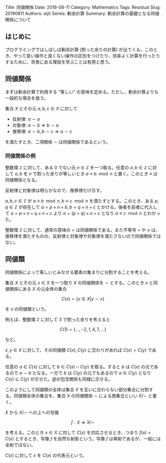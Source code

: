 Title: 同値関係
Date: 2019-08-11
Category: Mathematics
Tags: Residual
Slug: 20190811
Authors: eijit
Series: 剰余計算
Summary: 剰余計算の基礎となる同値関係について

## はじめに

プログラミングではしばしば剰余計算 (割った余りの計算) が出てくる。このとき、やって良い操作と良くない操作の区別をつけたり、効率よく計算を行ったりするために、背景にある理屈を学ぶことは有用と思う。

## 同値関係

まずは剰余計算で利用する "等しい" の意味を定める。ただし、剰余計算よりも一般的な場合を扱う。

集合 $X$ とその元 $a, b, c \in X$ に対して

* 反射律: $a \sim a$
* 対象律: $a \sim b \Rightarrow b \sim a$
* 推移律: $a \sim b, b \sim c \Rightarrow a \sim c$

を満たすとき、二項関係 $\sim$ は同値関係であるという。

### 同値関係の例

整数環 $\mathbb{Z}$ に対して、ある $0$ でない元 $n \in \mathbb{Z}$ を一つ取る。任意の $a, b \in \mathbb{Z}$ に対して $a, b$ を $n$ で割った余りが等しいとき $a \equiv b \mod n$ と書く。このとき $\equiv$ は同値関係となる。

反射律と対象律は明らかなので、推移律だけ示す。

$a, b, c \in \mathbb{Z}$ が $a \equiv b \mod n, b \equiv c \mod n$ を満たすとする。このとき、ある $p, q \in \mathbb{Z}$ が存在して $a = p \times n + b, b = q \times n + c$ とかける。後者を前者に代入して $a = p \times n + q \times n + c$ より $a = (p + q) \times n + c$ となり $a \equiv c \mod n$ とわかった。

整数環 $\mathbb{Z}$ に対して、通常の意味の $=$ は同値関係である。また不等号 $>$ や $\geq$ は、推移律を満たすものの、反射律と対象律や対象律を満たさないので同値関係ではない。

## 同値類

同値関係によって等しいとみなせる要素の集まりに分割することを考える。

集合 $X$ とその元 $x \in X$ を一つ取り $X$ の同値関係を $\sim$ とする。このとき $x$ と同値関係にある $X$ の元全体の集合

$$C(x) = \left\{y \in X|y \sim x\right\}$$

を $x$ の同値類という。

例えば、整数環 $\mathbb{Z}$ に対して 3 で割った余りを考えると

$$C(1) = \left\{..., -2, 1, 4, 7, ...\right\}$$

など。

$x, y \in X$ に対して、その同値類 $C(x), C(y)$ に交わりがあれば $C(x) = C(y)$ である。

任意の $a \in C(x)$ に対して $b \in C(x) \cap C(y)$ を取る。すると $b$ は $C(x)$ の元であるので $a \sim b$ となる。一方で $b$ は $C(y)$ の元でもあるので $a \in C(y)$ となり $C(x) \subseteq C(y)$ が示せた。逆の包含関係も同様に示せる。

このようにして同値類の全体は集合 $X$ を互いに交わらない部分集合に分割する。同値類全体の集合を、集合 $X$ の同値関係 $\sim$ による商集合といい $X/\sim$ と書く。

$X$ から $X/\sim$ への上への写像

$$f: X\Rightarrow X/\sim$$

を考える。このとき $x \in X$ に対して $C(x)$ を対応させるとき、つまり $f(x) = C(x)$ とするとき、写像 $f$ を自然な射影という。写像 $f$ は単射であるが、一般には全射ではない。

$C(x)$ に対して $x$ を $C(x)$ の代表元という。
